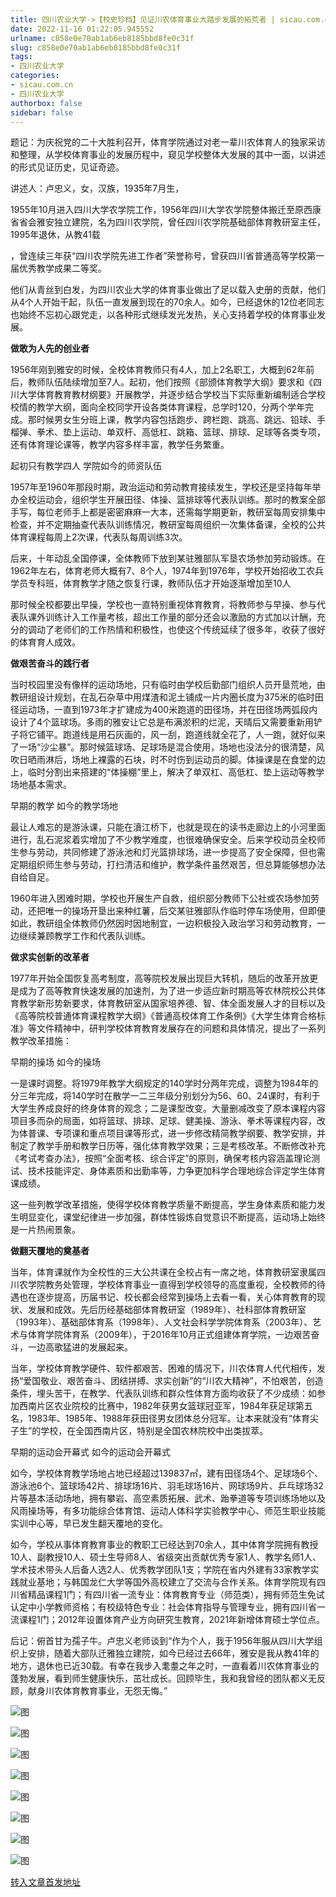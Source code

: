 ```yaml
---
title: 四川农业大学->【校史珍档】见证川农体育事业大踏步发展的拓荒者 | sicau.com.cn
date: 2022-11-16 01:22:05.945552
urlname: c858e0e70ab1ab6eb8185bbd8fe0c31f
slug: c858e0e70ab1ab6eb8185bbd8fe0c31f
tags: 
- 四川农业大学
categories:
- sicau.com.cn
- 四川农业大学
authorbox: false
sidebar: false
---
```

题记：为庆祝党的二十大胜利召开，体育学院通过对老一辈川农体育人的独家采访和整理，从学校体育事业的发展历程中，窥见学校整体大发展的其中一面，以讲述的形式见证历史，见证奇迹。

讲述人：卢忠义，女，汉族，1935年7月生，

1955年10月进入四川大学农学院工作，1956年四川大学农学院整体搬迁至原西康省省会雅安独立建院，名为四川农学院，曾任四川农学院基础部体育教研室主任，1995年退休，从教41载
<!--more-->
，曾连续三年获“四川农学院先进工作者”荣誉称号，曾获四川省普通高等学校第一届优秀教学成果二等奖。

他们从青丝到白发，为四川农业大学的体育事业做出了足以载入史册的贡献，他们从4个人开始干起，队伍一直发展到现在的70余人。如今，已经退休的12位老同志也始终不忘初心跟党走，以各种形式继续发光发热，关心支持着学校的体育事业发展。

**做敢为人先的创业者**

1956年刚到雅安的时候，全校体育教师只有4人，加上2名职工，大概到62年前后，教师队伍陆续增加至7人。起初，他们按照《部颁体育教学大纲》要求和《四川大学体育教育教材纲要》开展教学，并逐步结合学校当下实际重新编制适合学校校情的教学大纲，面向全校同学开设各类体育课程，总学时120，分两个学年完成。那时候男女生分班上课，教学内容包括跑步、跨栏跑、跳高、跳远、铅球、手榴弹、拳术、垫上运动、单双杆、高低杠、跳箱、篮球、排球、足球等各类专项，还有体育理论课等，教学内容多样丰富，教学任务繁重。

起初只有教学四人 学院如今的师资队伍  

1957年至1960年那段时期，政治运动和劳动教育接续发生，学校还是坚持每年举办全校运动会，组织学生开展田径、体操、篮排球等代表队训练。那时的教案全部手写，每位老师手上都是密密麻麻一大本，还需每学期更新，教研室每周安排集中检查，并不定期抽查代表队训练情况，教研室每周组织一次集体备课，全校的公共体育课程每周上2次课，代表队每周训练3次。

后来，十年动乱全国停课，全体教师下放到某驻雅部队军垦农场参加劳动锻炼。在1962年左右，体育老师大概有7、8个人，1974年到1976年，学校开始招收工农兵学员专科班，体育教学才随之恢复行课，教师队伍才开始逐渐增加至10人

那时候全校都要出早操，学校也一直特别重视体育教育，将教师参与早操、参与代表队课外训练计入工作量考核，超出工作量的部分还会以激励的方式加以计酬，充分的调动了老师们的工作热情和积极性，也使这个传统延续了很多年，收获了很好的体育育人成效。

**做艰苦奋斗的践行者**

当时校园里没有像样的运动场地，只有临时由学校后勤部门组织人员开垦荒地，由教研组设计规划，在乱石杂草中用煤渣和泥土铺成一片内圈长度为375米的临时田径运动场，一直到1973年才扩建成为400米跑道的田径场，并在田径场两弧段内设计了4个篮球场。多雨的雅安让它总是布满淤积的烂泥，天晴后又需要重新用铲子将它铺平。跑道线是用石灰画的，风一刮，跑道线就全花了，人一跑，就好似来了一场“沙尘暴”。那时候篮球场、足球场是混合使用，场地也没法分的很清楚，风吹日晒雨淋后，场地上裸露的石块，时不时伤到运动员的脚。体操课是在食堂的边上，临时分割出来搭建的“体操棚”里上，解决了单双杠、高低杠、垫上运动等教学场地基本需求。

早期的教学 如今的教学场地

最让人难忘的是游泳课，只能在濆江桥下，也就是现在的读书走廊边上的小河里面进行，乱石泥浆着实增加了不少教学难度，也很难确保安全。后来学校动员全校师生参与劳动，共同修建了游泳池和灯光篮排球场，进一步提高了安全保障，但也需定期组织师生参与劳动，打扫清洁和维护，教学条件虽然艰苦，但总算能够想办法自给自足。

1960年进入困难时期，学校也开展生产自救，组织部分教师下公社或农场参加劳动，还把唯一的操场开垦出来种红薯，后交某驻雅部队作临时停车场使用，但即便如此，教研组全体教师仍然因时因地制宜，一边积极投入政治学习和劳动教育，一边继续兼顾教学工作和代表队训练。

**做求实创新的改革者**

1977年开始全国恢复高考制度，高等院校发展出现巨大转机，随后的改革开放更是成为了高等教育快速发展的加速剂，为了进一步适应新时期高等农林院校公共体育教学新形势新要求，体育教研室从国家培养德、智、体全面发展人才的目标以及《高等院校普通体育课程教学大纲》《普通高校体育工作条例》《大学生体育合格标准》等文件精神中，研判学校体育教育发展存在的问题和具体情况，提出了一系列教学改革措施：

早期的操场 如今的操场  

一是课时调整。将1979年教学大纲规定的140学时分两年完成，调整为1984年的分三年完成，将140学时在散学一二三年级分别划分为56、60、24课时，有利于大学生养成良好的终身体育的观念；二是课型改变。大量删减改变了原本课程内容项目多而杂的局面，如将篮球、排球、足球、健美操、游泳、拳术等课程内容，改为体普课、专项课和重点项目课等形式，进一步修改精简教学纲要、教学安排，并制定了教学手册和教学日历等，强化体育教学效果；三是考核改革。不断修改补充《考试考查办法》，按照“全面考核、综合评定”的原则，确保考核内容涵盖理论测试、技术技能评定、身体素质和出勤率等，力争更加科学合理地综合评定学生体育课成绩。

这一些列教学改革措施，使得学校体育教学质量不断提高，学生身体素质和能力发生明显变化，课堂纪律进一步加强，群体性锻炼自觉意识不断提高，运动场上始终是一片热闹景象。

**做翻天覆地的奠基者**

当年，体育课就作为全校性的三大公共课在全校占有一席之地，体育教研室隶属四川农学院教务处管理，学校体育事业一直得到学校领导的高度重视，全校教师的待遇也在逐步提高，历届书记、校长都会经常到操场上去看一看，关心体育教育的现状、发展和成效。先后历经基础部体育教研室（1989年）、社科部体育教研室（1993年）、基础部体育系（1998年）、人文社会科学学院体育系（2003年）、艺术与体育学院体育系（2009年），于2016年10月正式组建体育学院，一边艰苦奋斗，一边高歌猛进的发展起来。

当年，学校体育教学硬件、软件都艰苦、困难的情况下，川农体育人代代相传，发扬“爱国敬业、艰苦奋斗、团结拼搏、求实创新”的“川农大精神”，不怕艰苦，创造条件，埋头苦干，在教学、代表队训练和群众性体育方面均收获了不少成绩：如参加西南片区农业院校的比赛中，1982年获男女篮球冠亚军，1984年获足球第五名，1983年、1985年、1988年获田径男女团体总分冠军。让本来就没有“体育尖子生”的学校，在全国西南片区，特别是全国农林院校中出类拔萃。

早期的运动会开幕式 如今的运动会开幕式  

如今，学校体育教学场地占地已经超过139837㎡，建有田径场4个、足球场6个、游泳池6个、篮球场42片、排球场16片、羽毛球场16片、网球场9片、乒乓球场32片等基本活动场地，拥有攀岩、高空素质拓展、武术、跆拳道等专项训练场地以及风雨操场等，有多功能综合体育馆、运动人体科学实验教学中心、师范生职业技能实训中心等，早已发生翻天覆地的变化。

如今，学校从事体育教育事业的教职工已经达到70余人，其中体育学院拥有教授10人、副教授10人、硕士生导师8人、省级突出贡献优秀专家1人、教学名师1人、学术技术带头人后备人选2人、优秀教学团队1支；学院在省内外建有33家教学实践就业基地；与韩国龙仁大学等国外高校建立了交流与合作关系。体育学院现有四川省精品课程1门；有四川省一流专业：体育教育专业（师范类），拥有师范生免试认定中小学教师资格；有校级特色专业：社会体育指导与管理专业，拥有四川省一流课程1门；2012年设置体育产业方向研究生教育，2021年新增体育硕士学位点。

后记：俯首甘为孺子牛。卢忠义老师谈到“作为个人，我于1956年服从四川大学组织上安排，随着大部队迁雅独立建院，如今已经过去66年，雅安是我从教41年的地方，退休也已近30载。有幸在我步入耄耋之年之时，一直看着川农体育事业的蓬勃发展，看到师生健康快乐，茁壮成长。回顾毕生，我和我曾经的团队都义无反顾，献身川农体育教育事业，无怨无悔。”

![图](https://news.sicau.edu.cn/__local/C/45/65/E5454053DB07B668F9BDD0315DB_35BF99A6_1ACCD.jpg)

![图](https://news.sicau.edu.cn/__local/7/12/B3/AB165234B8F4D358A951ABA35ED_46B705C0_22855.jpg)

![图](https://news.sicau.edu.cn/__local/2/22/6E/B21E1B6ED76CA21AED9056E8F6C_3D68B5E8_1AB60.jpg)

![图](https://news.sicau.edu.cn/__local/8/B6/C5/C7B93BFBB678BCAE67328ADE450_DFEB2127_80C5.jpg)

![图](https://news.sicau.edu.cn/__local/4/6C/DA/F1045D24F2C97FCF97EBCA78709_5F78CD89_16ED0.jpg)

![图](https://news.sicau.edu.cn/__local/E/48/EB/F6627F04F1E2F36319D13ED1000_4A6820C0_1435D.jpg)

![图](https://news.sicau.edu.cn/__local/E/F0/16/4BE4FE746FD0C4444AF3706E455_9DB8540F_17B2C.jpg)

![图](https://news.sicau.edu.cn/__local/C/D5/86/48439FE51BAF291F6A8C2C63EBF_CD0A30D6_18976.jpg)

[转入文章首发地址](https://news.sicau.edu.cn/info/1078/70206.htm)